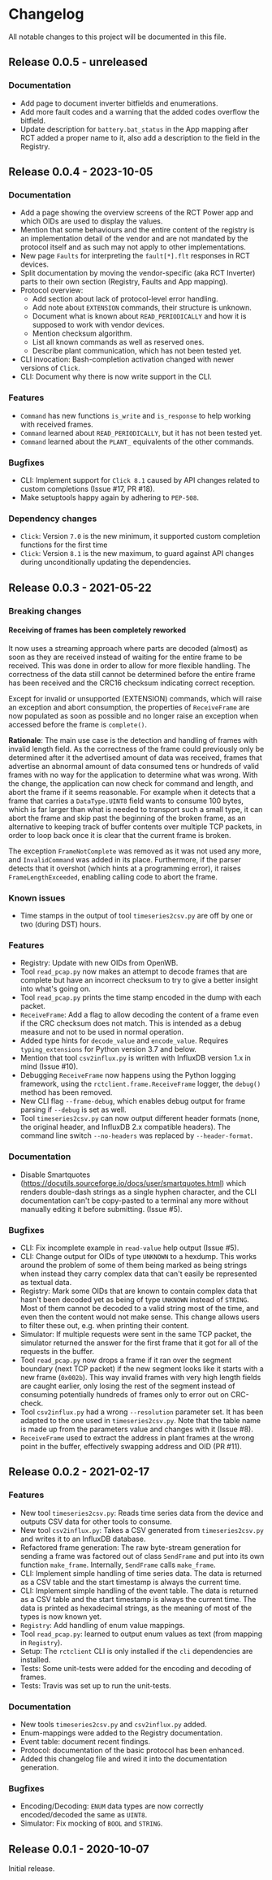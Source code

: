 # Changelog

All notable changes to this project will be documented in this file.

## Release 0.0.5 - unreleased

### Documentation

- Add page to document inverter bitfields and enumerations.
- Add more fault codes and a warning that the added codes overflow the bitfield.
- Update description for ``battery.bat_status`` in the App mapping after RCT added a proper name to it, also add a description to the field in the Registry.

## Release 0.0.4 - 2023-10-05

### Documentation

- Add a page showing the overview screens of the RCT Power app and which OIDs are used to display the values.
- Mention that some behaviours and the entire content of the registry is an implementation detail of the vendor and are
  not mandated by the protocol itself and as such may not apply to other implementations.
- New page `Faults` for interpreting the `fault[*].flt` responses in RCT devices.
- Split documentation by moving the vendor-specific (aka RCT Inverter) parts to their own section (Registry, Faults and
  App mapping).
- Protocol overview:
  - Add section about lack of protocol-level error handling.
  - Add note about `EXTENSION` commands, their structure is unknown.
  - Document what is known about `READ_PERIODICALLY` and how it is supposed to work with vendor devices.
  - Mention checksum algorithm.
  - List all known commands as well as reserved ones.
  - Describe plant communication, which has not been tested yet.
- CLI invocation: Bash-completion activation changed with newer versions of `Click`.
- CLI: Document why there is now write support in the CLI.

### Features

- `Command` has new functions `is_write` and `is_response` to help working with received frames.
- `Command` learned about `READ_PERIODICALLY`, but it has not been tested yet.
- `Command` learned about the `PLANT_` equivalents of the other commands.

### Bugfixes

- CLI: Implement support for `Click 8.1` caused by API changes related to custom completions (Issue #17, PR #18).
- Make setuptools happy again by adhering to `PEP-508`.

### Dependency changes

- `Click`: Version `7.0` is the new minimum, it supported custom completion functions for the first time
- `Click`: Version `8.1` is the new maximum, to guard against API changes during unconditionally updating the
  dependencies.

## Release 0.0.3 - 2021-05-22

### Breaking changes

#### Receiving of frames has been completely reworked

It now uses a streaming approach where parts are decoded (almost) as soon as they are received instead of waiting for
the entire frame to be received. This was done in order to allow for more flexible handling. The correctness of the
data still cannot be determined before the entire frame has been received and the CRC16 checksum indicating correct
reception.

Except for invalid or unsupported (EXTENSION) commands, which will raise an exception and abort consumption, the
properties of `ReceiveFrame` are now populated as soon as possible and no longer raise an exception when accessed
before the frame is `complete()`.

**Rationale**: The main use case is the detection and handling of frames with invalid length field. As the correctness
of the frame could previously only be determined after it the advertised amount of data was received, frames that
advertise an abnormal amount of data consumed tens or hundreds of valid frames with no way for the application to
determine what was wrong. With the change, the application can now check for command and length, and abort the frame if
it seems reasonable. For example when it detects that a frame that carries a `DataType.UINT8` field wants to consume
100 bytes, which is far larger than what is needed to transport such a small type, it can abort the frame and skip past
the beginning of the broken frame, as an alternative to keeping track of buffer contents over multiple TCP packets, in
order to loop back once it is clear that the current frame is broken.

The exception `FrameNotComplete` was removed as it was not used any more, and `InvalidCommand` was added in its place.
Furthermore, if the parser detects that it overshot (which hints at a programming error), it raises
`FrameLengthExceeded`, enabling calling code to abort the frame.

### Known issues

- Time stamps in the output of tool `timeseries2csv.py` are off by one or two (during DST) hours.

### Features

- Registry: Update with new OIDs from OpenWB.
- Tool `read_pcap.py` now makes an attempt to decode frames that are complete but have an incorrect checksum to try to
  give a better insight into what's going on.
- Tool `read_pcap.py` prints the time stamp encoded in the dump with each packet.
- `ReceiveFrame`: Add a flag to allow decoding the content of a frame even if the CRC checksum does not match. This is
  intended as a debug measure and not to be used in normal operation.
- Added type hints for `decode_value` and `encode_value`. Requires `typing_extensions` for Python version 3.7 and
  below.
- Mention that tool `csv2influx.py` is written with InfluxDB version 1.x in mind (Issue #10).
- Debugging `ReceiveFrame` now happens using the Python logging framework, using the ``rctclient.frame.ReceiveFrame``
  logger, the ``debug()`` method has been removed.
- New CLI flag ``--frame-debug``, which enables debug output for frame parsing if ``--debug`` is set as well.
- Tool `timeseries2csv.py` can now output different header formats (none, the original header, and InfluxDB 2.x
  compatible headers). The command line switch ``--no-headers`` was replaced by ``--header-format``.

### Documentation

- Disable Smartquotes (https://docutils.sourceforge.io/docs/user/smartquotes.html) which renders double-dash strings as
  a single hyphen character, and the CLI documentation can't be copy-pasted to a terminal any more without manually
  editing it before submitting. (Issue #5).

### Bugfixes

- CLI: Fix incomplete example in `read-value` help output (Issue #5).
- CLI: Change output for OIDs of type `UNKNOWN` to a hexdump. This works around the problem of some of them being
  marked as being strings when instead they carry complex data that can't easily be represented as textual data.
- Registry: Mark some OIDs that are known to contain complex data that hasn't been decoded yet as being of type
  `UNKNOWN` instead of `STRING`. Most of them cannot be decoded to a valid string most of the time, and even then the
  content would not make sense. This change allows users to filter these out, e.g. when printing their content.
- Simulator: If multiple requests were sent in the same TCP packet, the simulator returned the answer for the first
  frame that it got for all of the requests in the buffer.
- Tool `read_pcap.py` now drops a frame if it ran over the segment boundary (next TCP packet) if the new segment looks
  like it starts with a new frame (`0x002b`). This way invalid frames with very high length fields are caught earlier,
  only losing the rest of the segment instead of consuming potentially hundreds of frames only to error out on
  CRC-check.
- Tool `csv2influx.py` had a wrong `--resolution` parameter set. It has been adapted to the one used in
  `timeseries2csv.py`. Note that the table name is made up from the parameters value and changes with it (Issue #8).
- `ReceiveFrame` used to extract the address in plant frames at the wrong point in the buffer, effectively swapping
  address and OID (PR #11).

## Release 0.0.2 - 2021-02-17

### Features

- New tool `timeseries2csv.py`: Reads time series data from the device and outputs CSV data for other tools to consume.
- New tool `csv2influx.py`: Takes a CSV generated from `timeseries2csv.py` and writes it to an InfluxDB database.
- Refactored frame generation: The raw byte-stream generation for sending a frame was factored out of class `SendFrame`
  and put into its own function `make_frame`. Internally, `SendFrame` calls `make_frame`.
- CLI: Implement simple handling of time series data. The data is returned as a CSV table and the start timestamp is
  always the current time.
- CLI: Implement simple handling of the event table. The data is returned as a CSV table and the start timestamp is
  always the current time. The data is printed as hexadecimal strings, as the meaning of most of the types is now known
  yet.
- `Registry`: Add handling of enum value mappings.
- Tool `read_pcap.py`: learned to output enum values as text (from mapping in `Registry`).
- Setup: The `rctclient` CLI is only installed if the `cli` dependencies are installed.
- Tests: Some unit-tests were added for the encoding and decoding of frames.
- Tests: Travis was set up to run the unit-tests.

### Documentation

- New tools `timeseries2csv.py` and `csv2influx.py` added.
- Enum-mappings were added to the Registry documentation.
- Event table: document recent findings.
- Protocol: documentation of the basic protocol has been enhanced.
- Added this changelog file and wired it into the documentation generation.

### Bugfixes

- Encoding/Decoding: `ENUM` data types are now correctly encoded/decoded the same as `UINT8`.
- Simulator: Fix mocking of `BOOL` and `STRING`.

## Release 0.0.1 - 2020-10-07

Initial release.
